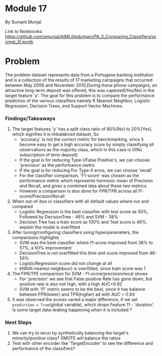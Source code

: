 # Module 17
By Sumant Munjal

Link to Notebooks:  https://github.com/smunjal/AIML/blob/main/PA_3_Comparing_Classifiers/prompt_III.ipynb

# Problem

The problem dataset represents data from a Portugese banking institution and is a collection of the results of 17 marketing campaigns that
occurred between May 2008 and November 2010,During these phone campaigns, an attractive long-term deposit was offered, this was captured(Yes/No) in the target feature 'y'. The goal for this problem is to compare the performance prediction of the various classifiers namely K Nearest Neighbor, Logistic Regression, Decision Trees, and Support Vector Machines.

### Findings/Takeaways

1. The target features 'y' has a split class ratio of 80%(No) to 20%(Yes), which signifies it is imbalabced dataset, So
    - 'accuracy' is not the correct metric for benchmarking, since it become easy to get a high accuracy score by simply classifying all observations as the majority class, which in this case is 0(No subscription of term deposit)
    - If the goal is for reducing Type-I/False Positive's, we can choose 'precision' as the performance metric
    - If the goal is for reducing For Type-II erros,  we can choose 'recall'
    - For the classifier comparison, 'F1-score' was chosen as the performance metric which represents harmonic mean of Precision and Recall, and gives a combined idea about these two metrics.
    - However a comparison is also done for FPR/TPR across all f1-score/Precision/Recall 
2. When out-of-box or classifiers with all default values where run and compared 
    - Logistic Regression is the best classifier with test score as 50%, Followed by DecisionTree - 46% and SVM - 38%
    - Decision Tree has a train score as 100% and Test score is 46%, explain tha model is overfitted
3. After tuning/configuring classifiers using hyperparameters, the comparisons highlights 
     - SVM was the best classifier where f1-score improved from 38% to 57%, a 50% improvement
     - DecisionTree is not overfitted this time and score improved from 46-56%
     - LogisticRegression score did not change at all
     - kNN(K-nearest neighbour) is overfitted, since train score was 1
4. The FPR/TPE comparison for SVM - f1-score/precision/recal shows  
     -  For 'precision' we see that False positive Rate has gone down, but positive rate is also not high, with a high AUC=0.92
     -  SVM with 'f1' metric seems to be the best, since it has balance between FPR(lower) and TPR(higher) ad with AUC = 0.93
5. It was observed the scores varied a major difference, if we set `prediction = True`(global variable), which drops Feature 11 - 'duration'. Is some target data-leaking happening when it is included ?   
     

### Next Steps
1. We can try to rerun by synthetically balancing the target's minority/positive class? SMOTE will balance the ratios
2. Test with other encoder like 'TargetEncoder' to see the difference and performance of the classifiers?


